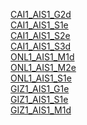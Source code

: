 [CAI1_AIS1_G2d](https://drive.google.com/drive/folders/1hywa5avReP-5QQOKF-kzKMEI4lLXDAEy?usp=drive_link)\
[CAI1_AIS1_S1e](https://drive.google.com/drive/folders/13OPC9gFo_AUIYfje2Zab4Vw00Pl3Did_?usp=drive_link)\
[CAI1_AIS1_S2e](https://drive.google.com/drive/folders/1ZzNG1KKYmjNf0jtByQV_TMIe923TAul2?usp=drive_link)\
[CAI1_AIS1_S3d](https://drive.google.com/drive/folders/10Z7fjGstmCzoH2xDC7kisVyoQOedtfNb?usp=drive_link)\
[ONL1_AIS1_M1d](https://drive.google.com/drive/folders/1adY2v5u-b4tbryFeAUPg8d2yjFM8w0ee?usp=drive_link)\
[ONL1_AIS1_M2e](https://drive.google.com/drive/folders/1oN4o5Kd9RmDP-YlU_jTQmTLjDf-_I71z?usp=drive_link)\
[ONL1_AIS1_S1e](https://drive.google.com/drive/folders/1tXH87GBBI7_kr52kR96-2_XTssS_uNq3?usp=drive_link)\
[GIZ1_AIS1_G1e](https://drive.google.com/drive/folders/19RUH74ZHzl_FNSYJSieE4nALabEtkcE4?usp=drive_link)\
[GIZ1_AIS1_S1e](https://drive.google.com/drive/folders/1QVfAFR_5i8Wq7UU_WI9SNs26NgBHM9jq?usp=drive_link)\
[GIZ1_AIS1_M1d](https://drive.google.com/drive/folders/1Ti3fKDcbWr5f6q-iW_Pw-EWkyaObipnA?usp=drive_link)
